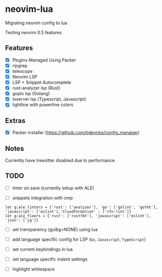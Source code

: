 # neovim-lua

Migrating neovim config to lua

Testing neovim 0.5 features

## Features

- [x] Plugins Managed Using Packer
- [x] ripgrep
- [x] telescope
- [x] Neovim LSP
- [x] LSP + Snippet Autocomplete
- [x] rust-analyzer lsp (Rust)
- [x] gopls lsp (Golang)
- [x] tsserver lsp (Typescript, Javascript)
- [x] lightline with powerline colors

## Extras

- [x] Packer installer (https://github.com/tjdevries/config_manager)

## Notes

Currently have treesitter disabled due to performance

## TODO

- [ ] linter on save (currently setup with ALE)
- [ ] snippets integration with cmp


```
let g:ale_linters = {'rust': ['analyzer'], 'go': ['golint', 'gofmt'], 'javascript': ['eslint'],'CloudFormation' : ['cfn-lint']}
let g:ale_fixers = {'rust': ['rustfmt'], 'javascript': ['eslint'], 'json': ['jq']}
```

- [ ] set transparency (guibg=NONE) using lua
- [ ] add language specific config for LSP (`Go`, `Javascript`, `TypeScript`)
- [ ] set current keybindings in lua
- [ ] set language specific indent settings
- [ ] highlight whitespace


